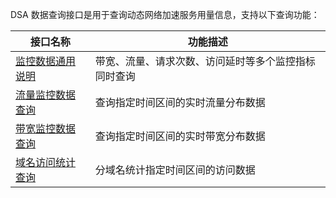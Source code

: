 DSA 数据查询接口是用于查询动态网络加速服务用量信息，支持以下查询功能：

| 接口名称 | 功能描述 |
| ---- | ---- |
| [监控数据通用说明]() | 带宽、流量、请求次数、访问延时等多个监控指标同时查询 |
| [流量监控数据查询](https://cloud.tencent.com/document/product/570/16842) | 查询指定时间区间的实时流量分布数据 |
| [带宽监控数据查询](https://cloud.tencent.com/document/product/570/16841) | 查询指定时间区间的实时带宽分布数据 |
| [域名访问统计查询](https://cloud.tencent.com/document/product/570/16843) | 分域名统计指定时间区间的访问数据 |



